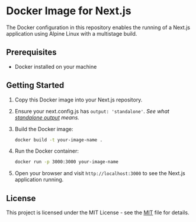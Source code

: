 # Docker Image for Next.js

The Docker configuration in this repository enables the running of a Next.js application using Alpine Linux with a multistage build.

## Prerequisites

- Docker installed on your machine

## Getting Started

1. Copy this Docker image into your Next.js repository.

2. Ensure your next.config.js has `output: 'standalone'`. *See what [standalone output](https://nextjs.org/docs/pages/api-reference/next-config-js/output#automatically-copying-traced-files) means.*

3. Build the Docker image:

    ```bash
    docker build -t your-image-name .
    ```

4. Run the Docker container:

    ```bash
    docker run -p 3000:3000 your-image-name
    ```

5. Open your browser and visit `http://localhost:3000` to see the Next.js application running.

## License

This project is licensed under the MIT License - see the [MIT](LICENSE) file for details.